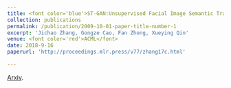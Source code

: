 ```yaml
---
title: <font color='blue'>ST-GAN:Unsupervised Facial Image Semantic Transformation using Generative Adversarial Networks</font>
collection: publications
permalink: /publication/2009-10-01-paper-title-number-1
excerpt: 'Jichao Zhang, Gongze Cao, Fan Zhong, Xueying Qin' 
venue: <font color='red'>ACML</font>
date: 2018-9-16
paperurl: 'http://proceedings.mlr.press/v77/zhang17c.html'

---
```


[Arxiv](http://proceedings.mlr.press/v77/zhang17c.html).
